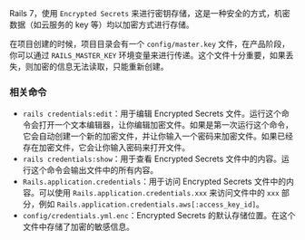 Rails 7，使用 `Encrypted Secrets` 来进行密钥存储，这是一种安全的方式，机密数据（如云服务的 key 等）均以加密方式进行存储。



在项目创建的时候，项目目录会有一个 `config/master.key` 文件，在产品阶段，你可以通过 `RAILS_MASTER_KEY` 环境变量来进行传递。这个文件十分重要，如果丢失，则加密的信息无法读取，只能重新创建。



### 相关命令



- `rails credentials:edit`：用于编辑 Encrypted Secrets 文件。运行这个命令会打开一个文本编辑器，让你编辑加密文件。如果是第一次运行这个命令，它会自动创建一个新的加密文件，并让你输入一个密码来加密文件。如果已经存在加密文件，它会让你输入密码来打开文件。
- `rails credentials:show`：用于查看 Encrypted Secrets 文件中的内容。运行这个命令会输出文件中的所有内容。
- `Rails.application.credentials`：用于访问 Encrypted Secrets 文件中的内容。可以使用 `Rails.application.credentials.xxx` 来访问文件中的 `xxx` 部分，例如 `Rails.application.credentials.aws[:access_key_id]`。
- `config/credentials.yml.enc`：Encrypted Secrets 的默认存储位置。在这个文件中存储了加密的敏感信息。












